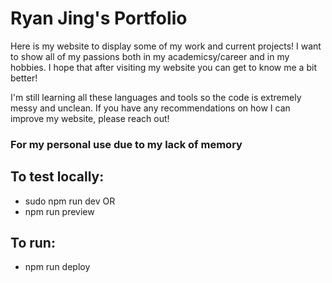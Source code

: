 # Ryan Jing's Portfolio

Here is my website to display some of my work and current projects! I want to show all of my passions both in my academicsy/career and in my hobbies. I hope that after visiting my website you can get to know me a bit better!

I'm still learning all these languages and tools so the code is extremely messy and unclean. If you have any recommendations on how I can improve my website, please reach out!




### For my personal use due to my lack of memory
## To test locally:

- sudo npm run dev
OR
- npm run preview

## To run:
- npm run deploy